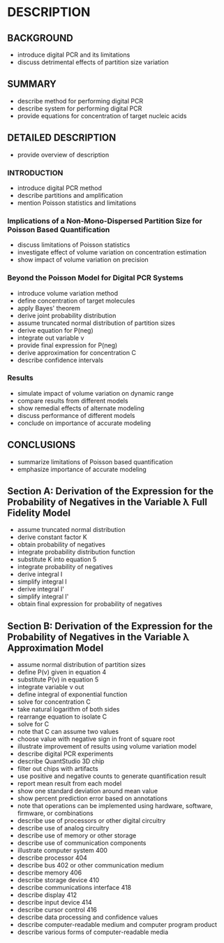 # DESCRIPTION

## BACKGROUND

- introduce digital PCR and its limitations
- discuss detrimental effects of partition size variation

## SUMMARY

- describe method for performing digital PCR
- describe system for performing digital PCR
- provide equations for concentration of target nucleic acids

## DETAILED DESCRIPTION

- provide overview of description

### INTRODUCTION

- introduce digital PCR method
- describe partitions and amplification
- mention Poisson statistics and limitations

### Implications of a Non-Mono-Dispersed Partition Size for Poisson Based Quantification

- discuss limitations of Poisson statistics
- investigate effect of volume variation on concentration estimation
- show impact of volume variation on precision

### Beyond the Poisson Model for Digital PCR Systems

- introduce volume variation method
- define concentration of target molecules
- apply Bayes' theorem
- derive joint probability distribution
- assume truncated normal distribution of partition sizes
- derive equation for P(neg)
- integrate out variable v
- provide final expression for P(neg)
- derive approximation for concentration C
- describe confidence intervals

### Results

- simulate impact of volume variation on dynamic range
- compare results from different models
- show remedial effects of alternate modeling
- discuss performance of different models
- conclude on importance of accurate modeling

## CONCLUSIONS

- summarize limitations of Poisson based quantification
- emphasize importance of accurate modeling

## Section A: Derivation of the Expression for the Probability of Negatives in the Variable λ Full Fidelity Model

- assume truncated normal distribution
- derive constant factor K
- obtain probability of negatives
- integrate probability distribution function
- substitute K into equation 5
- integrate probability of negatives
- derive integral I
- simplify integral I
- derive integral I'
- simplify integral I'
- obtain final expression for probability of negatives

## Section B: Derivation of the Expression for the Probability of Negatives in the Variable λ Approximation Model

- assume normal distribution of partition sizes
- define P(v) given in equation 4
- substitute P(v) in equation 5
- integrate variable v out
- define integral of exponential function
- solve for concentration C
- take natural logarithm of both sides
- rearrange equation to isolate C
- solve for C
- note that C can assume two values
- choose value with negative sign in front of square root
- illustrate improvement of results using volume variation model
- describe digital PCR experiments
- describe QuantStudio 3D chip
- filter out chips with artifacts
- use positive and negative counts to generate quantification result
- report mean result from each model
- show one standard deviation around mean value
- show percent prediction error based on annotations
- note that operations can be implemented using hardware, software, firmware, or combinations
- describe use of processors or other digital circuitry
- describe use of analog circuitry
- describe use of memory or other storage
- describe use of communication components
- illustrate computer system 400
- describe processor 404
- describe bus 402 or other communication medium
- describe memory 406
- describe storage device 410
- describe communications interface 418
- describe display 412
- describe input device 414
- describe cursor control 416
- describe data processing and confidence values
- describe computer-readable medium and computer program product
- describe various forms of computer-readable media

